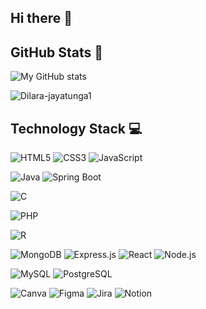 ## Hi there 👋

## GitHub Stats 👀
![My GitHub stats](https://github-readme-stats.vercel.app/api?username=Dilara-jayatunga1&show_icons=true&theme=dark)
<p><img align="center" src="https://github-readme-streak-stats.herokuapp.com/?user=Dilara-jayatunga1&" alt="Dilara-jayatunga1" /></p>

<!--
**Dilara-jayatunga1/Dilara-jayatunga1** is a ✨ _special_ ✨ repository because its `README.md` (this file) appears on your GitHub profile.

Here are some ideas to get you started:

- 🔭 I’m currently working on ...
- 🌱 I’m currently learning ...
- 👯 I’m looking to collaborate on ...
- 🤔 I’m looking for help with ...
- 💬 Ask me about ...
- 📫 How to reach me: ...
- 😄 Pronouns: ...
- ⚡ Fun fact: ...

-->
## Technology Stack 💻
![HTML5](https://img.shields.io/badge/html5-%23E34F26.svg?style=for-the-badge&logo=html5&logoColor=white)
![CSS3](https://img.shields.io/badge/css3-%231572B6.svg?style=for-the-badge&logo=css3&logoColor=white)
![JavaScript](https://img.shields.io/badge/javascript-%23323330.svg?style=for-the-badge&logo=javascript&logoColor=%23F7DF1E)

<!-- ![Python](https://img.shields.io/badge/python-3670A0?style=for-the-badge&logo=python&logoColor=ffdd54) -->
![Java](https://img.shields.io/badge/java-%23ED8B00.svg?style=for-the-badge&logo=openjdk&logoColor=white)
![Spring Boot](https://img.shields.io/badge/Spring_Boot-F2F4F9.svg?style=for-the-badge&logo=spring-boot)
<!-- -->
![C](https://img.shields.io/badge/c-%2300599C.svg?style=for-the-badge&logo=c&logoColor=white)
<!--![C++](https://img.shields.io/badge/c++-%2300599C.svg?style=for-the-badge&logo=c%2B%2B&logoColor=white) -->
![PHP](https://img.shields.io/badge/php-%23777BB4.svg?style=for-the-badge&logo=php&logoColor=white)
<!--![Scala](https://img.shields.io/badge/scala-%23DC322F.svg?style=for-the-badge&logo=scala&logoColor=white) -->
![R](https://img.shields.io/badge/r-%23276DC3.svg?style=for-the-badge&logo=r&logoColor=white)
<!--![Octave](https://img.shields.io/badge/OCTAVE-darkblue?style=for-the-badge&logo=octave&logoColor=fcd683) -->
![MongoDB](https://img.shields.io/badge/MongoDB-%234ea94b.svg?style=for-the-badge&logo=mongodb&logoColor=white)
![Express.js](https://img.shields.io/badge/express.js-%23404d59.svg?style=for-the-badge&logo=express&logoColor=%2361DAFB)
![React](https://img.shields.io/badge/react-%2320232a.svg?style=for-the-badge&logo=react&logoColor=%2361DAFB)
![Node.js](https://img.shields.io/badge/node.js-6DA55F?style=for-the-badge&logo=node.js&logoColor=white)




![MySQL](https://img.shields.io/badge/mysql-%2300000f.svg?style=for-the-badge&logo=mysql&logoColor=white)
![PostgreSQL](https://img.shields.io/badge/PostgreSQL-316192?style=for-the-badge&logo=postgresql&logoColor=white)
<!--![Adobe After Effects](https://img.shields.io/badge/Adobe%20After%20Effects-9999FF.svg?style=for-the-badge&logo=Adobe%20After%20Effects&logoColor=white) -->
<!--![Adobe Lightroom](https://img.shields.io/badge/Adobe%20Lightroom-31A8FF.svg?style=for-the-badge&logo=Adobe%20Lightroom&logoColor=white)-->
![Canva](https://img.shields.io/badge/Canva-%2300C4CC.svg?style=for-the-badge&logo=Canva&logoColor=white)
![Figma](https://img.shields.io/badge/figma-%23F24E1E.svg?style=for-the-badge&logo=figma&logoColor=white)
![Jira](https://img.shields.io/badge/jira-%230A0FFF.svg?style=for-the-badge&logo=jira&logoColor=white)
![Notion](https://img.shields.io/badge/Notion-%23000000.svg?style=for-the-badge&logo=notion&logoColor=white)
<!--
## GitHub Stats 👀
![](https://github-readme-streak-stats.herokuapp.com/?user=Dilara-jayatunga1&theme=dark&hide_border=true)<br/> -->

